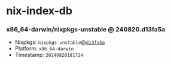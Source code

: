# nix-index-db
### x86_64-darwin/nixpkgs-unstable @ 240820.d13fa5a
- Nixpkgs: `nixpkgs-unstable`@[`d13fa5a`](https://github.com/NixOS/nixpkgs/commit/d13fa5a45a34e7c8be33474f58003914430bdc5a)
- Platform: `x86_64-darwin`
- Timestamp: `20240820181724`
